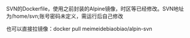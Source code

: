 SVN的Dockerfile，使用之前封装的Alpine镜像，时区等已经修改。SVN地址为/home/svn;账号密码未定义，需运行后自己修改

也可以直接拉镜像：docker pull meimeidebiaobiao/alpin-svn
